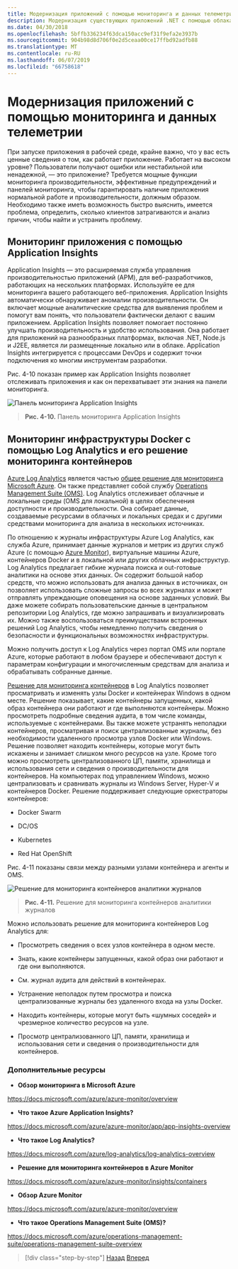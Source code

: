 ```yaml
---
title: Модернизация приложений с помощью мониторинга и данных телеметрии
description: Модернизация существующих приложений .NET с помощью облака Azure и Windows контейнерах | Модернизация приложений с помощью мониторинга и телеметрии
ms.date: 04/30/2018
ms.openlocfilehash: 5bffb336234f63dca150acc9ef31f9efa2e3937b
ms.sourcegitcommit: 904b98d8d706f0e2d5ceaa00ce17ffbd92adfb88
ms.translationtype: MT
ms.contentlocale: ru-RU
ms.lasthandoff: 06/07/2019
ms.locfileid: "66758618"
---
```

# <a name="modernize-your-apps-with-monitoring-and-telemetry"></a>Модернизация приложений с помощью мониторинга и данных телеметрии

При запуске приложения в рабочей среде, крайне важно, что у вас есть ценные сведения о том, как работает приложение. Работает на высоком уровне? Пользователи получают ошибки или нестабильной или ненадежной, — это приложение? Требуется мощные функции мониторинга производительности, эффективные предупреждений и панелей мониторинга, чтобы гарантировать наличие приложения нормальной работе и производительности, должным образом. Необходимо также иметь возможность быстро выяснить, имеется проблема, определить, сколько клиентов затрагиваются и анализ причин, чтобы найти и устранить проблему.

## <a name="monitor-your-application-with-application-insights"></a>Мониторинг приложения с помощью Application Insights

Application Insights — это расширяемая служба управления производительностью приложений (APM), для веб-разработчиков, работающих на нескольких платформах. Используйте ее для мониторинга вашего работающего веб-приложения. Application Insights автоматически обнаруживает аномалии производительности. Он включает мощные аналитические средства для выявления проблем и помогут вам понять, что пользователи фактически делают с вашим приложением. Application Insights позволяет помогает постоянно улучшать производительность и удобство использования. Она работает для приложений на разнообразных платформах, включая .NET, Node.js и J2EE, является ли размещенные локально или в облаке. Application Insights интегрируется с процессами DevOps и содержит точки подключения ко многим инструментам разработки.

Рис. 4-10 показан пример как Application Insights позволяет отслеживать приложения и как он перехватывает эти знания на панели мониторинга.

![Панель мониторинга Application Insights](./media/image10.png)

> **Рис. 4-10.** Панель мониторинга Application Insights

## <a name="monitor-your-docker-infrastructure-with-log-analytics-and-its-container-monitoring-solution"></a>Мониторинг инфраструктуры Docker с помощью Log Analytics и его решение мониторинга контейнеров

[Azure Log Analytics](https://docs.microsoft.com/azure/log-analytics/log-analytics-overview) является частью [общее решение для мониторинга Microsoft Azure](https://docs.microsoft.com/azure/monitoring-and-diagnostics/monitoring-overview). Он также представляет собой службу [Operations Management Suite (OMS)](https://docs.microsoft.com/azure/operations-management-suite/operations-management-suite-overview). Log Analytics отслеживает облачные и локальные среды (OMS для локальной) в целях обеспечения доступности и производительности. Она собирает данные, создаваемые ресурсами в облачных и локальных средах и с другими средствами мониторинга для анализа в нескольких источниках.

По отношению к журналы инфраструктуры Azure Log Analytics, как служба Azure, принимает данные журналов и метрик из других служб Azure (с помощью [Azure Monitor](https://docs.microsoft.com/azure/monitoring-and-diagnostics/monitoring-overview-azure-monitor)), виртуальные машины Azure, контейнеров Docker и в локальной или других облачных инфраструктур. Log Analytics предлагает гибкие журнала поиска и out-готовые аналитики на основе этих данных. Он содержит большой набор средств, что можно использовать для анализа данных в источниках, он позволяет использовать сложные запросы во всех журналах и может отправлять упреждающие оповещения на основе заданных условий. Вы даже можете собирать пользовательские данные в центральном репозитории Log Analytics, где можно запрашивать и визуализировать их. Можно также воспользоваться преимуществами встроенных решений Log Analytics, чтобы немедленно получить сведения о безопасности и функциональных возможностях инфраструктуры.

Можно получить доступ к Log Analytics через портал OMS или портале Azure, которые работают в любом браузере и обеспечивают доступ к параметрам конфигурации и многочисленным средствам для анализа и обрабатывать собранные данные.

[Решение для мониторинга контейнеров](https://docs.microsoft.com/azure/log-analytics/log-analytics-containers) в Log Analytics позволяет просматривать и изменять узлы Docker и контейнерах Windows в одном месте. Решение показывает, какие контейнеры запущенных, какой образ контейнера они работают и где выполняются контейнеры. Можно просмотреть подробные сведения аудита, в том числе команды, используемые с контейнерами. Вы также можете устранять неполадки контейнеров, просматривая и поиск централизованные журналы, без необходимости удаленного просмотра узлов Docker или Windows. Решение позволяет находить контейнеры, которые могут быть искажены и занимает слишком много ресурсов на узле. Кроме того можно просмотреть централизованного ЦП, памяти, хранилища и использования сети и сведения о производительности для контейнеров. На компьютерах под управлением Windows, можно централизовать и сравнивать журналы из Windows Server, Hyper-V и контейнеров Docker. Решение поддерживает следующие оркестраторы контейнеров:

- Docker Swarm

- DC/OS

- Kubernetes

- Red Hat OpenShift

Рис. 4-11 показаны связи между разными узлами контейнера и агенты и OMS.

![Решение для мониторинга контейнеров аналитики журналов](./media/image11.png)

> **Рис. 4-11.** Решение для мониторинга контейнеров аналитики журналов

Можно использовать решение для мониторинга контейнеров Log Analytics для:

- Просмотреть сведения о всех узлов контейнера в одном месте.

- Знать, какие контейнеры запущенных, какой образ они работают и где они выполняются.

- См. журнал аудита для действий в контейнерах.

- Устранение неполадок путем просмотра и поиска централизованные журналы без удаленного входа на узлы Docker.

- Находить контейнеры, которые могут быть «шумных соседей» и чрезмерное количество ресурсов на узле.

- Просмотр централизованного ЦП, памяти, хранилища и использования сети и сведения о производительности для контейнеров.

### <a name="additional-resources"></a>Дополнительные ресурсы

- **Обзор мониторинга в Microsoft Azure**

<https://docs.microsoft.com/azure/azure-monitor/overview>

- **Что такое Azure Application Insights?**

<https://docs.microsoft.com/azure/azure-monitor/app/app-insights-overview>

- **Что такое Log Analytics?**

<https://docs.microsoft.com/azure/log-analytics/log-analytics-overview>

- **Решение для мониторинга контейнеров в Azure Monitor**

<https://docs.microsoft.com/azure/azure-monitor/insights/containers>

- **Обзор Azure Monitor**

<https://docs.microsoft.com/azure/azure-monitor/overview>

- **Что такое Operations Management Suite (OMS)?**

<https://docs.microsoft.com/azure/operations-management-suite/operations-management-suite-overview>

>[!div class="step-by-step"]
>[Назад](build-resilient-services-ready-for-the-cloud-embrace-transient-failures-in-the-cloud.md)
>[Вперед](modernize-your-apps-lifecycle-with-ci-cd-pipelines-and-devops-tools-in-the-cloud.md)
